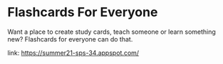 
# Flashcards For Everyone 

Want a place to create study cards, teach someone or learn something new? Flashcards for everyone can do that. 

link: https://summer21-sps-34.appspot.com/



